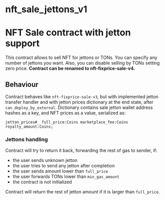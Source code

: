 # nft_sale_jettons_v1
# NFT Sale contract with jetton support
This contract allows to sell NFT for jettons or TONs. You can specify any number of jettons you want. Also, you can disable selling by TONs setting zero price. **Contract can be renamed to nft-fixprice-sale-v4.**

## Behaviour
Contract behaves like `nft-fixprice-sale-v3`, but with implemented jetton transfer handler and with jetton prices dictionary at the end state, after `can_deploy_by_external`.
Dictionary contains sale jetton wallet address hashes as a key, and NFT prices as a value, serialized as:
```
jetton_prices#_ full_price:Coins marketplace_fee:Coins royalty_amount:Coins; 
```
### Jettons handling
Contract will try to return it back, forwarding the rest of gas to sender, if: 
- the user sends unknown jetton
- the user tries to send any jetton after completion
- the user sends amount lower than `full_price`
- the user forwards TONs lower than `min_gas_amount`
- the contract is not initialized

Contract will return the rest of jetton amount if it is larger than `full_price`.
